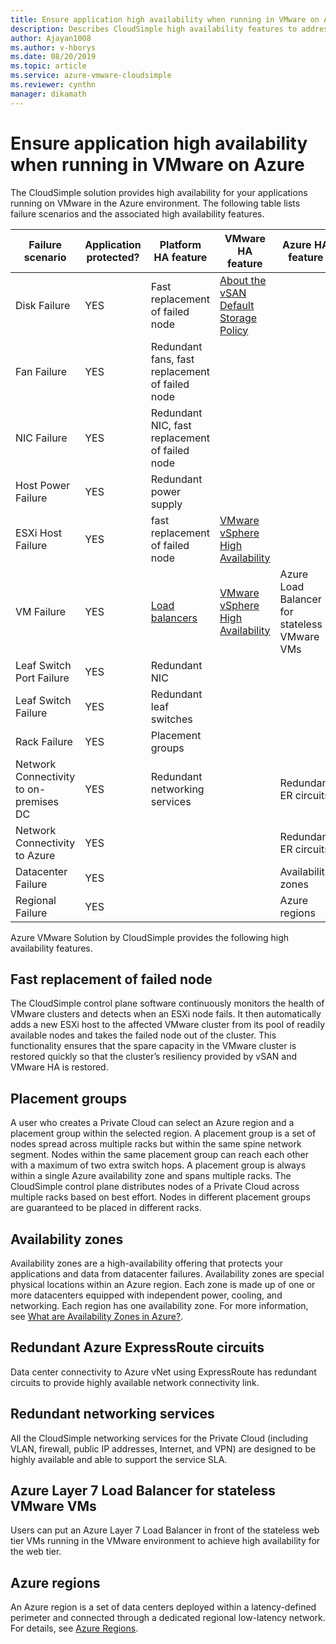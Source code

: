 ```yaml
--- 
title: Ensure application high availability when running in VMware on Azure 
description: Describes CloudSimple high availability features to address common application failure scenarios for applications running in a CloudSimple Private Cloud
author: Ajayan1008 
ms.author: v-hborys 
ms.date: 08/20/2019 
ms.topic: article 
ms.service: azure-vmware-cloudsimple 
ms.reviewer: cynthn 
manager: dikamath 
---
```


# Ensure application high availability when running in VMware on Azure

The CloudSimple solution provides high availability for your applications running on VMware in the Azure environment. The following table lists failure scenarios and the associated high availability features.

|  Failure  scenario  |  Application  protected?  |  Platform  HA  feature  |  VMware  HA  feature  |  Azure  HA  feature  |
|----------------------------------------|------------------------|-------------------------------------------------|-------------------------------------------------------------------------------------------------------------------------------------------------------------------------|----------------------------------------------|
|  Disk  Failure  |  YES  |  Fast  replacement  of  failed  node  |  [About  the  vSAN  Default  Storage  Policy](https://docs.vmware.com/en/VMware-vSphere/6.7/com.vmware.vsphere.virtualsan.doc/GUID-C228168F-6807-4C2A-9D74-E584CAF49A2A.html)  |  |
|  Fan  Failure  |  YES  |  Redundant  fans,  fast  replacement  of  failed  node  |  |  |
|  NIC  Failure  |  YES  |  Redundant  NIC,  fast  replacement  of  failed  node  |  |  |
|  Host  Power  Failure  |  YES  |  Redundant  power  supply  |  |  |
|  ESXi  Host  Failure  |  YES  |  fast  replacement  of  failed  node  |  [VMware  vSphere  High  Availability](https://www.vmware.com/products/vsphere/high-availability.html)  |  |
|  VM  Failure  |  YES  |  [Load  balancers](load-balancers.md)  |  [VMware  vSphere  High  Availability](https://www.vmware.com/products/vsphere/high-availability.html)  |  Azure  Load  Balancer  for  stateless  VMware  VMs  |
|  Leaf  Switch  Port  Failure  |  YES  |  Redundant  NIC  |  |  |
|  Leaf  Switch  Failure  |  YES  |  Redundant  leaf  switches  |  |  |
|  Rack  Failure  |  YES  |  Placement  groups  |  |  |
|  Network  Connectivity  to  on-premises  DC  |  YES  |  Redundant  networking  services  |  |  Redundant  ER  circuits  |
|  Network  Connectivity  to  Azure  |  YES  |  |  |  Redundant  ER  circuits  |
|  Datacenter  Failure  |  YES  |  |  |  Availability  zones  |
|  Regional  Failure  |  YES  |  |  |  Azure  regions  |

Azure VMware Solution by CloudSimple provides the following high availability features.

## Fast replacement of failed node

The CloudSimple control plane software continuously monitors the health of VMware clusters and detects when an ESXi node fails. It then automatically adds a new ESXi host to the affected VMware cluster from its pool of readily available nodes and takes the failed node out of the cluster. This functionality ensures that the spare capacity in the VMware cluster is restored quickly so that the cluster’s resiliency provided by vSAN and VMware HA is restored.

## Placement groups

A user who creates a Private Cloud can select an Azure region and a placement group within the selected region. A placement group is a set of nodes spread across multiple racks but within the same spine network segment. Nodes within the same placement group can reach each other with a maximum of two extra switch hops. A placement group is always within a single Azure availability zone and spans multiple racks. The CloudSimple control plane distributes nodes of a Private Cloud across multiple racks based on best effort. Nodes in different placement groups are guaranteed to be placed in different racks.

## Availability zones

Availability zones are a high-availability offering that protects your applications and data from datacenter failures. Availability zones are special physical locations within an Azure region. Each zone is made up of one or more datacenters equipped with independent power, cooling, and networking. Each region has one availability zone. For more information, see [What are Availability Zones in Azure?](../availability-zones/az-overview.md).

## Redundant Azure ExpressRoute circuits

Data center connectivity to Azure vNet using ExpressRoute has redundant circuits to provide highly available network connectivity link.

## Redundant networking services

All the CloudSimple networking services for the Private Cloud (including VLAN, firewall, public IP addresses, Internet, and VPN) are designed to be highly available and able to support the service SLA.

## Azure Layer 7 Load Balancer for stateless VMware VMs

Users can put an Azure Layer 7 Load Balancer in front of the stateless web tier VMs running in the VMware environment to achieve high availability for the web tier.

## Azure regions

An Azure region is a set of data centers deployed within a latency-defined perimeter and connected through a dedicated regional low-latency network. For details, see [Azure Regions](https://azure.microsoft.com/global-infrastructure/regions).
